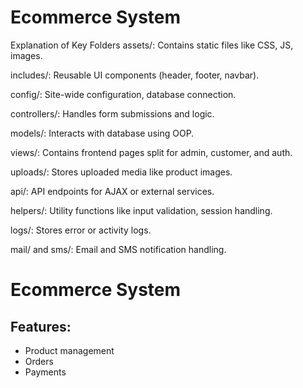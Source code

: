 # Ecommerce System 
Explanation of Key Folders
assets/: Contains static files like CSS, JS, images.

includes/: Reusable UI components (header, footer, navbar).

config/: Site-wide configuration, database connection.

controllers/: Handles form submissions and logic.

models/: Interacts with database using OOP.

views/: Contains frontend pages split for admin, customer, and auth.

uploads/: Stores uploaded media like product images.

api/: API endpoints for AJAX or external services.

helpers/: Utility functions like input validation, session handling.

logs/: Stores error or activity logs.

mail/ and sms/: Email and SMS notification handling.
# Ecommerce System

## Features:
- Product management
- Orders
- Payments
